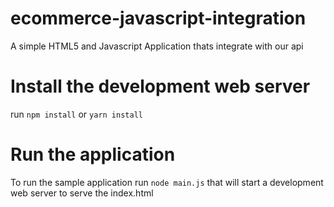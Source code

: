 # ecommerce-javascript-integration
A simple HTML5 and Javascript Application thats integrate with our api

# Install the development web server
run <code>npm install</code> or <code>yarn install</code>

# Run the application
To run the sample application run <code>node main.js</code> that will start a development web server to serve the index.html
